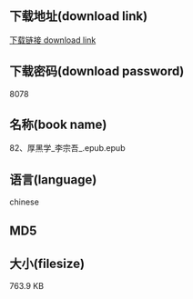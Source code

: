 ## 下载地址(download link)
[下载链接 download link](https://voluble-croquembouche-d321dc.netlify.app/?s=82%E3%80%81%E5%8E%9A%E9%BB%91%E5%AD%A6_%E6%9D%8E%E5%AE%97%E5%90%BE_.epub)

## 下载密码(download password)
8078

## 名称(book name)
82、厚黑学_李宗吾_.epub.epub

## 语言(language)
chinese

## MD5


## 大小(filesize)
763.9 KB

